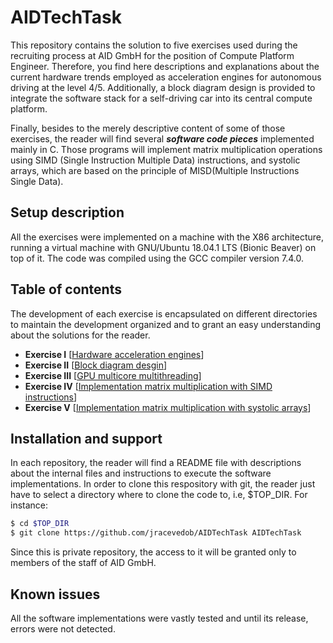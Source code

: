 # AIDTechTask #

This repository contains the solution to five exercises used during the recruiting process at 
AID GmbH for the position of Compute Platform Engineer. Therefore, you find here descriptions and explanations about the current hardware trends employed as acceleration engines for autonomous driving at the level 4/5. Additionally, a block diagram design is provided to integrate the software stack for a self-driving car into its central compute platform.

Finally, besides to the merely descriptive content of some of those exercises, the reader will find several ***software code pieces*** implemented mainly in C. Those programs will implement matrix multiplication operations using SIMD (Single Instruction Multiple Data) instructions, and systolic arrays, which are based on the principle of MISD(Multiple Instructions Single Data).

## Setup description ##

All the exercises were implemented on a machine with the X86 architecture, running a virtual machine with GNU/Ubuntu 18.04.1 LTS (Bionic Beaver) on top of it. The code was compiled using the GCC compiler version 7.4.0.

## Table of contents ##

The development of each exercise is encapsulated on different directories to maintain the development organized and to grant an easy understanding about the solutions for the reader.

- __Exercise I__ [[Hardware acceleration engines](https://github.com/jracevedob/AIDTechTask/tree/master/ExerciseI)]
- __Exercise II__ [[Block diagram desgin](https://github.com/jracevedob/AIDTechTask/tree/master/ExerciseII)]
- __Exercise III__ [[GPU multicore multithreading](https://github.com/jracevedob/AIDTechTask/tree/master/ExerciseIII)]
- __Exercise IV__ [[Implementation matrix multiplication with SIMD instructions](https://github.com/jracevedob/AIDTechTask/tree/master/ExerciseIV)]
- __Exercise V__ [[Implementation matrix multiplication with systolic arrays](https://github.com/jracevedob/AIDTechTask/tree/master/ExerciseV)]


## Installation and support
In each repository, the reader will find a README file with descriptions about the internal files and instructions to execute the software implementations. In order to clone this respository with git, the reader just have to select a directory where to clone the code to, i.e, $TOP_DIR. For instance:

```bash
$ cd $TOP_DIR
$ git clone https://github.com/jracevedob/AIDTechTask AIDTechTask
```

Since this is private repository, the access to it will be granted only to members of the staff of AID GmbH.

## Known issues
All the software implementations were vastly tested and until its release, errors were not detected.
